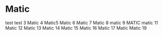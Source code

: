 # Matic
test
test 3
Matic 4
Matic5
Matic 6
Matic 7
Matic 8
matic 9
MATIC
matic 11
Matic 12
Matic 13
Matic 14
Matic 15
Matic 16
Matic 17
Matic
Matic 19

